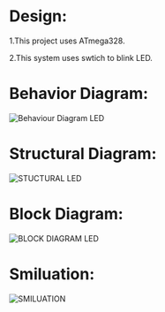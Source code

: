 # Design:
1.This project uses ATmega328.

2.This system uses swtich to blink LED.

# Behavior Diagram:
![Behaviour Diagram LED ](https://user-images.githubusercontent.com/102424669/164621958-044b84f7-8d56-4ac5-8659-1b7dfeb3b1df.JPG)

# Structural Diagram:
![STUCTURAL LED](https://user-images.githubusercontent.com/102424669/164622894-33075ae9-8dea-4ed1-96f0-9405a208b313.JPG)
# Block Diagram:
![BLOCK DIAGRAM LED](https://user-images.githubusercontent.com/102424669/164623232-c31a82e0-34dc-4143-b3bf-98f43fc19838.JPG)
# Smiluation:
![SMILUATION](https://user-images.githubusercontent.com/102424669/164623291-d33333f3-f442-45dd-bb42-85d99160e6a8.JPG)
